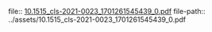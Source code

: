 file:: [10.1515_cls-2021-0023_1701261545439_0.pdf](../assets/10.1515_cls-2021-0023_1701261545439_0.pdf)
file-path:: ../assets/10.1515_cls-2021-0023_1701261545439_0.pdf
